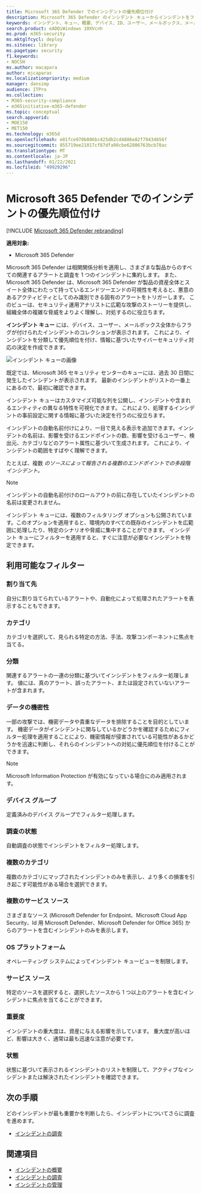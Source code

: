 ```yaml
---
title: Microsoft 365 Defender でのインシデントの優先順位付け
description: Microsoft 365 Defender のインシデント キューからインシデントをフィルター処理する方法について説明します。
keywords: インシデント、キュー、概要、デバイス、ID、ユーザー、メールボックス、メール、インシデント
search.product: eADQiWindows 10XVcnh
ms.prod: m365-security
ms.mktglfcycl: deploy
ms.sitesec: library
ms.pagetype: security
f1.keywords:
- NOCSH
ms.author: macapara
author: mjcaparas
ms.localizationpriority: medium
manager: dansimp
audience: ITPro
ms.collection:
- M365-security-compliance
- m365initiative-m365-defender
ms.topic: conceptual
search.appverid:
- MOE150
- MET150
ms.technology: m365d
ms.openlocfilehash: e01fce970b806bc425db2cd4886e82f79434656f
ms.sourcegitcommit: 855719ee21017cf87dfa98cbe62806763bcb78ac
ms.translationtype: MT
ms.contentlocale: ja-JP
ms.lasthandoff: 01/22/2021
ms.locfileid: "49929296"
---
```

# <a name="prioritize-incidents-in-microsoft-365-defender"></a>Microsoft 365 Defender でのインシデントの優先順位付け

[!INCLUDE [Microsoft 365 Defender rebranding](../includes/microsoft-defender.md)]


**適用対象:**
- Microsoft 365 Defender



Microsoft 365 Defender は相関関係分析を適用し、さまざまな製品からのすべての関連するアラートと調査を 1 つのインシデントに集約します。 また、Microsoft 365 Defender は、Microsoft 365 Defender が製品の資産全体とスイート全体にわたって持っているエンドツーエンドの可視性を考えると、悪意のあるアクティビティとしてのみ識別できる固有のアラートをトリガーします。 このビューは、セキュリティ運用アナリストに広範な攻撃のストーリーを提供し、組織全体の複雑な脅威をよりよく理解し、対処するのに役立ちます。


**インシデント キュー** には、デバイス、ユーザー、メールボックス全体からフラグが付けられたインシデントのコレクションが表示されます。 これにより、インシデントを分類して優先順位を付け、情報に基づいたサイバーセキュリティ対応の決定を作成できます。


![インシデント キューの画像](../../media/incidents-queue.png) 

既定では、Microsoft 365 セキュリティ センターのキューには、過去 30 日間に発生したインシデントが表示されます。 最新のインシデントがリストの一番上にあるので、最初に確認できます。

インシデント キューはカスタマイズ可能な列を公開し、インシデントや含まれるエンティティの異なる特性を可視化できます。 これにより、処理するインシデントの事前設定に関する情報に基づいた決定を行うのに役立ちます。

インシデントの自動名前付けにより、一目で見える表示を追加できます。インシデントの名前は、影響を受けるエンドポイントの数、影響を受けるユーザー、検出元、カテゴリなどのアラート属性に基づいて生成されます。 これにより、インシデントの範囲をすばやく理解できます。

たとえば、複数 *のソースによって報告される複数のエンドポイントでの多段階インシデント。*

> [!NOTE]
> インシデントの自動名前付けのロールアウトの前に存在していたインシデントの名前は変更されません。

インシデント キューには、複数のフィルタリング オプションも公開されています。このオプションを適用すると、環境内のすべての既存のインシデントを広範囲に処理したり、特定のシナリオや脅威に集中することができます。 インシデント キューにフィルターを適用すると、すぐに注意が必要なインシデントを特定できます。 

## <a name="available-filters"></a>利用可能なフィルター

### <a name="assigned-to"></a>割り当て先
自分に割り当てられているアラートや、自動化によって処理されたアラートを表示することもできます。

### <a name="categories"></a>カテゴリ
カテゴリを選択して、見られる特定の方法、手法、攻撃コンポーネントに焦点を当てる。 

### <a name="classification"></a>分類
関連するアラートの一連の分類に基づいてインシデントをフィルター処理します。 値には、真のアラート、誤ったアラート、または設定されていないアラートが含まれます。

### <a name="data-sensitivity"></a>データの機密性
一部の攻撃では、機密データや貴重なデータを排除することを目的としています。 機密データがインシデントに関与しているかどうかを確認するためにフィルター処理を適用することにより、機密情報が侵害されている可能性があるかどうかを迅速に判断し、それらのインシデントへの対処に優先順位を付けることができます。

>[!NOTE]
>Microsoft Information Protection が有効になっている場合にのみ適用されます。

### <a name="device-group"></a>デバイス グループ
定義済みのデバイス グループでフィルター処理します。

### <a name="investigation-state"></a>調査の状態
自動調査の状態でインシデントをフィルター処理します。 

### <a name="multiple-categories"></a>複数のカテゴリ 
複数のカテゴリにマップされたインシデントのみを表示し、より多くの損害を引き起こす可能性がある場合を選択できます。 

### <a name="multiple-service-sources"></a>複数のサービス ソース 
さまざまなソース (Microsoft Defender for Endpoint、Microsoft Cloud App Security、Id 用 Microsoft Defender、Microsoft Defender for Office 365) からのアラートを含むインシデントのみを表示します。

### <a name="os-platform"></a>OS プラットフォーム
オペレーティング システムによってインシデント キュービューを制限します。

### <a name="service-sources"></a>サービス ソース
特定のソースを選択すると、選択したソースから 1 つ以上のアラートを含むインシデントに焦点を当てることができます。 

### <a name="severity"></a>重要度
インシデントの重大度は、資産に与える影響を示しています。 重大度が高いほど、影響は大きく、通常は最も迅速な注意が必要です。 

### <a name="status"></a>状態
状態に基づいて表示されるインシデントのリストを制限して、アクティブなインシデントまたは解決されたインシデントを確認できます。




## <a name="next-steps"></a>次の手順
どのインシデントが最も重要かを判断したら、インシデントについてさらに調査を進めます。
- [インシデントの調査](investigate-incidents.md)


## <a name="see-also"></a>関連項目
- [インシデントの概要](incidents-overview.md)
- [インシデントの調査](investigate-incidents.md)
- [インシデントの管理](manage-incidents.md)
